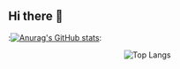 ## Hi there 👋

:[![Anurag's GitHub stats](https://github-readme-stats-jade-iota-70.vercel.app/api?username=IsaelColao&show_icons=true&theme=github_dark)](https://github.com/anuraghazra/github-readme-stats):  


<div align="center">
    <img src="https://github-readme-stats-jade-iota-70.vercel.app/api/top-langs/?username=IsaelColao&layout=compact" alt="Top Langs">
</div>

<!--
**IsaelColao/IsaelColao** is a ✨ _special_ ✨ repository because its `README.md` (this file) appears on your GitHub profile.

Here are some ideas to get you started:

- 🔭 I’m currently working on ...
- 🌱 I’m currently learning ...
- 👯 I’m looking to collaborate on ...
- 🤔 I’m looking for help with ...
- 💬 Ask me about ...
- 📫 How to reach me: ...
- 😄 Pronouns: ...
- ⚡ Fun fact: ...
-->
